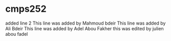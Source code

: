 # cmps252
added line 2
This line was added by Mahmoud bdeir
This line was added by Ali Bdeir
This line was added by Adel Abou Fakher
this was edited by julien abou fadel